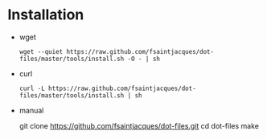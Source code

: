 # Installation

* wget

     `wget --quiet https://raw.github.com/fsaintjacques/dot-files/master/tools/install.sh -O - | sh`

* curl

     `curl -L https://raw.github.com/fsaintjacques/dot-files/master/tools/install.sh | sh`

* manual

     git clone https://github.com/fsaintjacques/dot-files.git
     cd dot-files
     make
